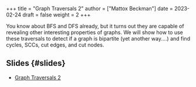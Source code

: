 +++
title = "Graph Traversals 2"
author = ["Mattox Beckman"]
date = 2023-02-24
draft = false
weight = 2
+++

You know about BFS and DFS already, but it turns out they are capable of revealing other interesting properties of
graphs.  We will show how to use these traversals to detect if a graph is bipartite (yet another way....) and find
cycles, SCCs, cut edges, and cut nodes.

## Slides {#slides}

-   [Graph Traversals 2](/slides/graph-traversals-2.pdf)
